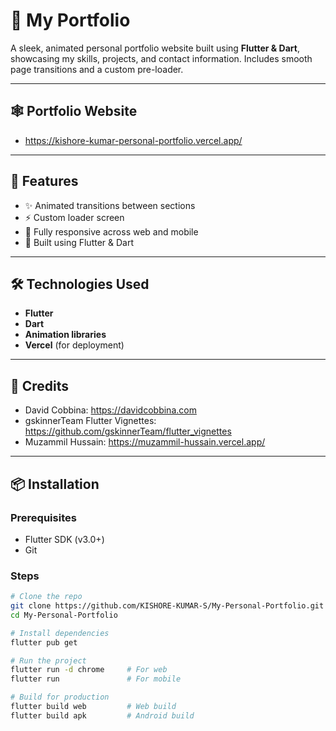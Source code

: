 # 🌟 My Portfolio

A sleek, animated personal portfolio website built using **Flutter & Dart**, showcasing my skills, projects, and contact information. Includes smooth page transitions and a custom pre-loader.

---

## 🕸️ Portfolio Website
 - https://kishore-kumar-personal-portfolio.vercel.app/

---

## 🚀 Features

- ✨ Animated transitions between sections
- ⚡ Custom loader screen
- 📱 Fully responsive across web and mobile
- 🎯 Built using Flutter & Dart

---

## 🛠️ Technologies Used

- **Flutter**
- **Dart**
- **Animation libraries**
- **Vercel** (for deployment)

---

## 🙏 Credits

- David Cobbina: https://davidcobbina.com
- gskinnerTeam Flutter Vignettes: https://github.com/gskinnerTeam/flutter_vignettes
- Muzammil Hussain: https://muzammil-hussain.vercel.app/

---

## 📦 Installation

### Prerequisites

- Flutter SDK (v3.0+)
- Git

### Steps

```bash
# Clone the repo
git clone https://github.com/KISHORE-KUMAR-S/My-Personal-Portfolio.git
cd My-Personal-Portfolio

# Install dependencies
flutter pub get

# Run the project
flutter run -d chrome     # For web
flutter run               # For mobile

# Build for production
flutter build web         # Web build
flutter build apk         # Android build
